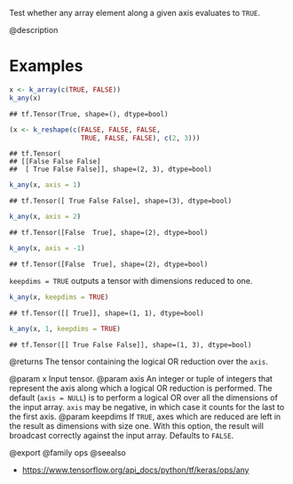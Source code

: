 Test whether any array element along a given axis evaluates to `TRUE`.

@description

# Examples

```r
x <- k_array(c(TRUE, FALSE))
k_any(x)
```

```
## tf.Tensor(True, shape=(), dtype=bool)
```


```r
(x <- k_reshape(c(FALSE, FALSE, FALSE, 
                  TRUE, FALSE, FALSE), c(2, 3)))
```

```
## tf.Tensor(
## [[False False False]
##  [ True False False]], shape=(2, 3), dtype=bool)
```

```r
k_any(x, axis = 1)
```

```
## tf.Tensor([ True False False], shape=(3), dtype=bool)
```

```r
k_any(x, axis = 2)
```

```
## tf.Tensor([False  True], shape=(2), dtype=bool)
```

```r
k_any(x, axis = -1)
```

```
## tf.Tensor([False  True], shape=(2), dtype=bool)
```

`keepdims = TRUE` outputs a tensor with dimensions reduced to one.

```r
k_any(x, keepdims = TRUE)
```

```
## tf.Tensor([[ True]], shape=(1, 1), dtype=bool)
```

```r
k_any(x, 1, keepdims = TRUE)
```

```
## tf.Tensor([[ True False False]], shape=(1, 3), dtype=bool)
```

@returns
The tensor containing the logical OR reduction over the `axis`.

@param x Input tensor.
@param axis An integer or tuple of integers that represent the axis along
    which a logical OR reduction is performed. The default
    (`axis = NULL`) is to perform a logical OR over all the dimensions
    of the input array. `axis` may be negative, in which case it counts
    for the last to the first axis.
@param keepdims If `TRUE`, axes which are reduced are left in the result as
    dimensions with size one. With this option, the result will
    broadcast correctly against the input array. Defaults to `FALSE`.

@export
@family ops
@seealso
+ <https://www.tensorflow.org/api_docs/python/tf/keras/ops/any>
